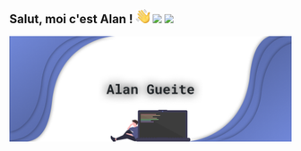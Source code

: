## Salut, moi c'est Alan ! <img src="https://raw.githubusercontent.com/alangueite/alangueite/master/wave.png" width="25px"> <a href="https://discord.com/users/179650847032999936"><img src="http://img.shields.io/badge/-Add me as friend-blue?logo=discord&color=fff"></a> <a href="https://open.spotify.com/artist/00pwyFykLbFwDi97G3Vrxf"><img src="http://img.shields.io/badge/-Mon Spotify-blue?logo=spotify&color=1ED760&logoColor=fff"></a>

<img src="https://raw.githubusercontent.com/alangueite/alangueite/master/header.png">
